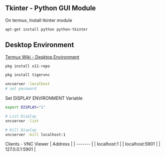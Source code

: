 ## Tkinter - Python GUI Module

On termux, Install tkinter module
```bash
apt-get install python python-tkinter
```

## Desktop Environment
[Termux Wiki - Desktop Environment](https://wiki.termux.com/wiki/Graphical_Environment)
```bash
pkg install x11-repo
```

```bash
pkg install tigervnc
```

```bash
vncserver -localhost
# set password
```

Set DISPLAY ENVIRONMENT Variable
```bash
export DISPLAY="1"
```


```bash
# List Display
vncserver -list
```

```bash
# Kill Display
vncserver -kill localhost:1
```

Clients - VNC Viewer
| Address |
| ------- |
| localhost:1 |
| localhost:5901 |
| 127.0.0.1:5901 |
